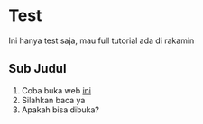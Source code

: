 # Test

Ini hanya test saja, mau full tutorial ada di rakamin

## Sub Judul

1. Coba buka web [ini](https://www.w3schools.com/python/default.asp)
2. Silahkan baca ya
3. Apakah bisa dibuka?

